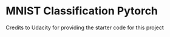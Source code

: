 # MNIST Classification Pytorch 


Credits to Udacity for providing the starter code for this project
